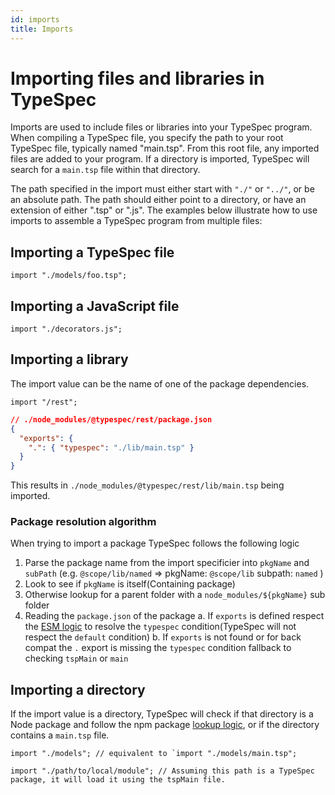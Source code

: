 ```yaml
---
id: imports
title: Imports
---
```


# Importing files and libraries in TypeSpec

Imports are used to include files or libraries into your TypeSpec program. When compiling a TypeSpec file, you specify the path to your root TypeSpec file, typically named "main.tsp". From this root file, any imported files are added to your program. If a directory is imported, TypeSpec will search for a `main.tsp` file within that directory.

The path specified in the import must either start with `"./"` or `"../"`, or be an absolute path. The path should either point to a directory, or have an extension of either ".tsp" or ".js". The examples below illustrate how to use imports to assemble a TypeSpec program from multiple files:

## Importing a TypeSpec file

```typespec
import "./models/foo.tsp";
```

## Importing a JavaScript file

```typespec
import "./decorators.js";
```

## Importing a library

The import value can be the name of one of the package dependencies.

```typespec
import "/rest";
```

```json
// ./node_modules/@typespec/rest/package.json
{
  "exports": {
    ".": { "typespec": "./lib/main.tsp" }
  }
}
```

This results in `./node_modules/@typespec/rest/lib/main.tsp` being imported.

### Package resolution algorithm

When trying to import a package TypeSpec follows the following logic

1. Parse the package name from the import specificier into `pkgName` and `subPath` (e.g. `@scope/lib/named` => pkgName: `@scope/lib` subpath: `named` )
1. Look to see if `pkgName` is itself(Containing package)
1. Otherwise lookup for a parent folder with a `node_modules/${pkgName}` sub folder
1. Reading the `package.json` of the package
   a. If `exports` is defined respect the [ESM logic](https://github.com/nodejs/node/blob/main/doc/api/esm.md) to resolve the `typespec` condition(TypeSpec will not respect the `default` condition)
   b. If `exports` is not found or for back compat the `.` export is missing the `typespec` condition fallback to checking `tspMain` or `main`

## Importing a directory

If the import value is a directory, TypeSpec will check if that directory is a Node package and follow the npm package [lookup logic](#importing-a-library), or if the directory contains a `main.tsp` file.

```typespec
import "./models"; // equivalent to `import "./models/main.tsp";
```

```typespec
import "./path/to/local/module"; // Assuming this path is a TypeSpec package, it will load it using the tspMain file.
```
